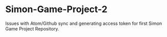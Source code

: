 # Simon-Game-Project-2
Issues with Atom/Github sync and generating access token for first Simon Game Project Repository.  
